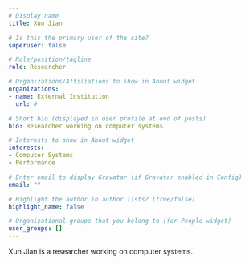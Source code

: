 ```yaml
---
# Display name
title: Xun Jian

# Is this the primary user of the site?
superuser: false

# Role/position/tagline
role: Researcher

# Organizations/Affiliations to show in About widget
organizations:
- name: External Institution
  url: #

# Short bio (displayed in user profile at end of posts)
bio: Researcher working on computer systems.

# Interests to show in About widget
interests:
- Computer Systems
- Performance

# Enter email to display Gravatar (if Gravatar enabled in Config)
email: ""

# Highlight the author in author lists? (true/false)
highlight_name: false

# Organizational groups that you belong to (for People widget)
user_groups: []
---
```


Xun Jian is a researcher working on computer systems. 